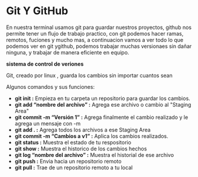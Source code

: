 # Git Y GitHub

En nuestra terminal usamos git para guardar nuestros proyectos, github nos permite tener un flujo de trabajo practico, con git podemos hacer ramas, remotos, fuciones y mucho mas, a continuacion vamos a ver todo lo que podemos ver en git ygithub, podemos trabajar muchas versionaes sin dañar ninguna, y trabajar de manera eficiente en equipo.

__sistema de control de veriones__

 Git, creado por linux , guarda los cambios sin importar cuantos sean 

Algunos comandos y sus funciones:

+ __git init :__ Empieza en tu carpeta un repositorio para guardar los cambios.
+ __git add “nombre del archivo” :__ Agrega ese archivo o cambio al "Staging Area"
+ __git commit -m “Versión 1” :__ Agrega finalmente el cambio realizado y le agrega un mensaje con -m
+ __git add . :__ Agrega todos los archivos a ese Staging Area
+ __git commit -m “Cambios a v1” :__ Aplica los cambios realizados.
+ __git status :__ Muestra el estado de tu respositorio
+ __git show :__ Muestra el historico de los cambios hechos
+ __git log “nombre del archivo” :__ Muestra el historial de ese archivo
+ __git push :__ Envia hacia un repositorio remoto
+ __git pull :__ Trae de un repositorio remoto a tu local
